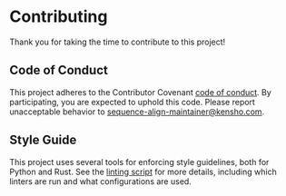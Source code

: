 # Contributing

Thank you for taking the time to contribute to this project!

## Code of Conduct

This project adheres to the Contributor Covenant [code of conduct](CODE_OF_CONDUCT.md).
By participating, you are expected to uphold this code.
Please report unacceptable behavior to sequence-align-maintainer@kensho.com.

## Style Guide

This project uses several tools for enforcing style guidelines, both for Python and Rust. See the
[linting script](./scripts/lint.sh) for more details, including which linters are run and what configurations are used.
